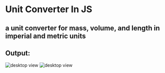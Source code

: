 # Unit Converter In JS
## a unit converter for mass, volume, and length in imperial and metric units

## Output:

![desktop view](https://raw.github.com/Hanan-Karam/unit-converter-in-JS/main/screenshots/desktop-view-1.png)
![desktop view](https://raw.github.com/Hanan-Karam/unit-converter-in-JS/main/screenshots/desktop-view-2.png)
